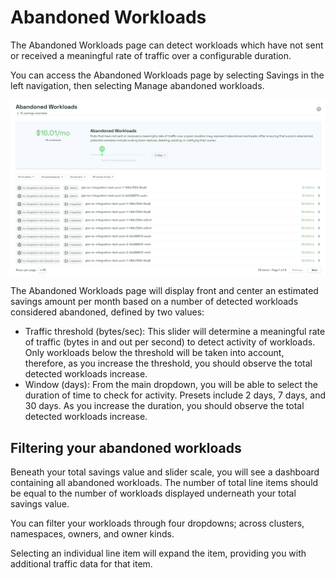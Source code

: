 # Abandoned Workloads

The Abandoned Workloads page can detect workloads which have not sent or received a meaningful rate of traffic over a configurable duration.

You can access the Abandoned Workloads page by selecting Savings in the left navigation, then selecting Manage abandoned workloads.

![Abandoned Workloads page](images/abandonedworkloads.png)

The Abandoned Workloads page will display front and center an estimated savings amount per month based on a number of detected workloads considered abandoned, defined by two values:

* Traffic threshold (bytes/sec): This slider will determine a meaningful rate of traffic (bytes in and out per second) to detect activity of workloads. Only workloads below the threshold will be taken into account, therefore, as you increase the threshold, you should observe the total detected workloads increase.
* Window (days): From the main dropdown, you will be able to select the duration of time to check for activity. Presets include 2 days, 7 days, and 30 days. As you increase the duration, you should observe the total detected workloads increase.

## Filtering your abandoned workloads

Beneath your total savings value and slider scale, you will see a dashboard containing all abandoned workloads. The number of total line items should be equal to the number of workloads displayed underneath your total savings value.

You can filter your workloads through four dropdowns; across clusters, namespaces, owners, and owner kinds.

Selecting an individual line item will expand the item, providing you with additional traffic data for that item.
